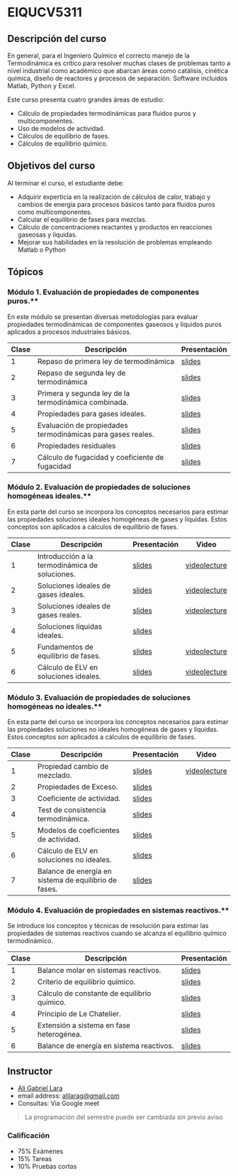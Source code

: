 # EIQUCV5311

## Descripción del curso

En general, para el Ingeniero Químico el correcto manejo de la Termodinámica es crítico para resolver muchas clases de problemas tanto a nivel industrial como académico que abarcan áreas como catálisis, cinética química, diseño de reactores y procesos de separación. Software incluidos Matlab, Python y Excel.

Este curso presenta cuatro grandes áreas de estudio:

* Cálculo de propiedades termodinámicas para fluidos puros y multicomponentes.
* Uso de modelos de actividad.
* Cálculos de equilibrio de fases.
* Cálculos de equilibrio químico.

## Objetivos del curso

Al terminar el curso, el estudiante debe:

* Adquirir experticia en la realización de cálculos de calor, trabajo y cambios de energía para procesos básicos tanto para fluidos puros como multicomponentes.
* Calcular el equilibrio de fases para mezclas.
* Cálculo de concentraciones reactantes y productos en reacciones gaseosas y líquidas.
* Mejorar sus habilidades en la resolución de problemas empleando Matlab o Python

## Tópicos

### Módulo 1. Evaluación de propiedades de componentes puros.**

En este módulo se presentan diversas metodologías para evaluar propiedades termodinámicas de componentes gaseosos y líquidos puros aplicados a procesos industriales básicos.

Clase|Descripción|Presentación
------|------------|------------
 1 | Repaso de primera ley de termodinámica | [slides](https://goo.gl/QvMnH9) 
 2 | Repaso de segunda ley de termodinámica | [slides](https://goo.gl/6eW9M2) 
 3 | Primera y segunda ley de la termodinámica combinada. | [slides](https://goo.gl/585Mhb) 
 4 | Propiedades para gases ideales. | [slides](https://goo.gl/YpQLkJ)
 5 | Evaluación de propiedades termodinámicas para gases reales. | [slides](https://goo.gl/cxuR61)
 6 | Propiedades residuales | [slides](https://goo.gl/aKRLJS)
 7 | Cálculo de fugacidad y coeficiente de fugacidad | [slides](https://goo.gl/Hpojgg)

### Módulo 2. Evaluación de propiedades de soluciones homogéneas ideales.**

En esta parte del curso se incorpora los conceptos necesarios para estimar las propiedades soluciones ideales homogéneas de gases y líquidas. Estos conceptos son aplicados a cálculos de equilibrio de fases.

Clase|Descripción|Presentación|Video
-----|-----------|------------|-----
 1 | Introducción a la termodinámica de soluciones. | [slides](https://goo.gl/8UjeP1) | [videolecture](https://youtu.be/bBI2rHMF9pI)
 2 | Soluciones ideales de gases ideales. | [slides](https://goo.gl/JCgbRB) |  [videolecture](https://youtu.be/MeD8GI11pqk)
 3 | Soluciones ideales de gases reales. | [slides](https://goo.gl/v5qQwY) | [videolecture](https://youtu.be/GBZYPOUvEjY)
 4 | Soluciones líquidas ideales. | [slides](https://goo.gl/zz3ZnP) | 
 5 | Fundamentos de equilibrio de fases. | [slides](https://goo.gl/3d72tD) | [videolecture](https://youtu.be/8--T4qi_5ps)
 6 | Cálculo de ELV en soluciones ideales. | [slides](https://goo.gl/o521xL) | [videolecture](https://youtu.be/2HwY9Zf4Zzw)

### Módulo 3. Evaluación de propiedades de soluciones homogéneas no ideales.**

En esta parte del curso se incorpora los conceptos necesarios para estimar las propiedades soluciones no ideales homogéneas de gases y líquidas. Estos conceptos son aplicados a cálculos de equilibrio de fases.

Clase|Descripción|Presentación|Video
------|------------|------------|-----
1 | Propiedad cambio de mezclado.| [slides](https://goo.gl/gCBwxe) | [videolecture](https://youtu.be/iIR5qXtFdcY)
2 | Propiedades de Exceso. | [slides](https://goo.gl/ZN2pNA) |
3 | Coeficiente de actividad. | [slides](https://goo.gl/qZ6c8M) |
4 | Test de consistencia termodinámica. | [slides](https://goo.gl/qjiHwP) |
5 | Modelos de coeficientes de actividad. | [slides](https://goo.gl/EFzDh4) |
6 | Cálculo de ELV en soluciones no ideales. | [slides](https://goo.gl/xGZ9rK) |
7 | Balance de energía en sistema de equilibrio de fases. | [slides](https://goo.gl/J953RD) |

### Módulo 4. Evaluación de propiedades en sistemas reactivos.**

Se introduce los conceptos y técnicas de resolución para estimar las propiedades de sistemas reactivos cuando se alcanza el equilibrio químico termodinámico.

Clase | Descripción | Presentación
------|------------|------------
1 | Balance molar en sistemas reactivos. | [slides](https://goo.gl/zGt57Q)
2 | Criterio de equilibrio químico. | [slides](https://goo.gl/LHaEVc)
3 | Cálculo de constante de equilibrio químico. | [slides](https://goo.gl/dtv4Ys)
4 | Principio de Le Chatelier. | [slides](https://goo.gl/KHufBb)
5 | Extensión a sistema en fase heterogénea. | [slides](https://goo.gl/nWZEXM)
6 | Balance de energía en sistema reactivos. | [slides](https://goo.gl/enTa13)

## Instructor

* [Ali Gabriel Lara](about.md)
* email address: alilarag@gmail.com
* Consultas: Via Google meet

> La programación del semestre puede ser cambiada sin previo aviso
>
### Calificación

* 75% Exámenes
* 15% Tareas
* 10% Pruebas cortas
